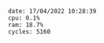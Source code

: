 

                date: 17/04/2022 10:28:39
                cpu: 0.1%
                ram: 18.7%
                cycles: 5160

                         